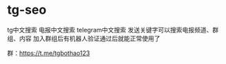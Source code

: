 # tg-seo
tg中文搜索 电报中文搜索 telegram中文搜索
发送关键字可以搜索电报频道、群组、内容
加入群组后有机器人验证通过后就能正常使用了

群：https://t.me/tgbothao123
